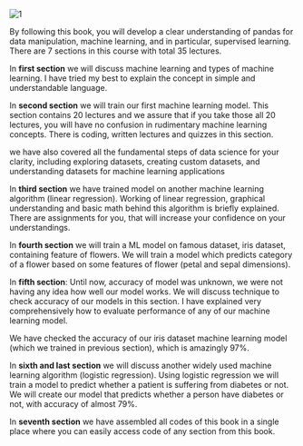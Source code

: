 

![1](https://github.com/user-attachments/assets/ac878e8b-5564-4e11-b72b-e43e16fc2d4b)


By following this book, you will develop a clear understanding of pandas for data 
manipulation, machine learning, and in particular, supervised learning. There are 7 sections 
in this course with total 35 lectures. 


In **first section** we will discuss machine learning and types of machine learning. I have tried my 
best to explain the concept in simple and understandable language. 


In **second section** we will train our first machine learning model. This section contains 20 
lectures and we assure that if you take those all 20 lectures, you will have no confusion in 
rudimentary machine learning concepts. There is coding, written lectures and quizzes in this 
section. 


we have also covered all the fundamental steps of data science for your clarity, including 
exploring datasets, creating custom datasets, and understanding datasets for machine learning 
applications 


In **third section** we have trained model on another machine learning algorithm (linear 
regression). Working of linear regression, graphical understanding and basic math behind this 
algorithm is briefly explained. There are assignments for you, that will increase your confidence 
on your understandings. 


In **fourth section** we will train a ML model on famous dataset, iris dataset, containing feature of 
flowers. We will train a model which predicts category of a flower based on some features of 
flower (petal and sepal dimensions). 

In **fifth section**: Until now, accuracy of model was unknown, we were not having any idea how 
well our model works. We will discuss technique to check accuracy of our models in this section. 
I have explained very comprehensively how to evaluate performance of any of our machine 
learning model.  


We have checked the accuracy of our iris dataset machine learning model (which we trained in 
previous section), which is amazingly 97%.


In **sixth and last section** we will discuss another widely used machine learning algorithm 
(logistic regression). Using logistic regression we will train a model to predict whether a patient 
is suffering from diabetes or not. We will create our model that predicts whether a person have 
diabetes or not, with accuracy of almost 79%. 


In **seventh section** we have assembled all codes of this book in a single place where you can 
easily access code of any section from this book.
